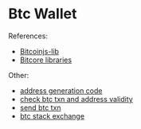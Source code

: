 # Btc Wallet

References:

- [Bitcoinjs-lib](https://bitcoinjs.github.io/bitcoinjs-lib/index.html)
- [Bitcore libraries](https://github.com/bitpay/bitcore/tree/master?tab=readme-ov-file#libraries)

Other:
- [address generation code](https://javascript.plainenglish.io/generate-your-own-bitcoin-wallet-within-5-minutes-3c36176b47ee)
- [check btc txn and address validity](https://live.blockcypher.com/btc/address/1E8fqmj4yuG22PPaD2GtQKpgYy3ScJc3kG/)
- [send btc txn](https://github.com/ezesundayeze/sendbitcoin)
- [btc stack exchange](https://bitcoin.stackexchange.com/)
